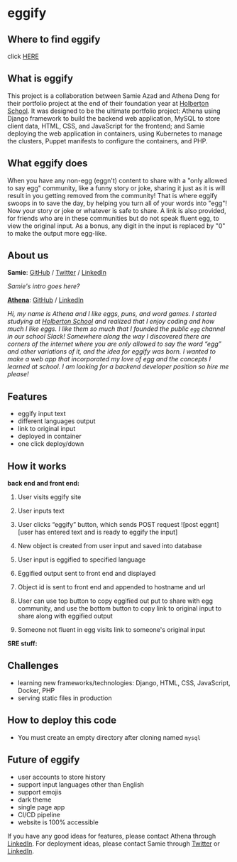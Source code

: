 # eggify
## Where to find eggify
click [HERE](http://eggventure.online/)

## What is eggify
This project is a collaboration between Samie Azad and Athena Deng for their portfolio project at the end of their foundation year at [Holberton School](https://www.holbertonschool.com/). It was designed to be the ultimate portfolio project: 
Athena using Django framework to build the backend web application, MySQL to store client data, HTML, CSS, and JavaScript for the frontend; 
and Samie deploying the web application in containers, using Kubernetes to manage the clusters, Puppet manifests to configure the containers, and PHP.

## What eggify does
When you have any non-egg (eggn't) content to share with a "only allowed to say egg" community, like a funny story or joke, sharing it just as it is will result in you getting removed from the community! That is where eggify swoops in to save the day, by helping you turn all of your words into "egg"! Now your story or joke or whatever is safe to share. A link is also provided, for friends who are in these communities but do not speak fluent egg, to view the original input. As a bonus, any digit in the input is replaced by "0" to make the output more egg-like.

## About us
**Samie**: [GitHub](https://github.com/sazad44) / [Twitter](https://twitter.com/AzadSamie) / [LinkedIn](https://www.linkedin.com/in/samieazad/)

_Samie's intro goes here?_

[**Athena**](https://ad-egg.github.io/): [GitHub](https://github.com/ad-egg) / [LinkedIn](https://www.linkedin.com/in/ad-egg/)

_Hi, my name is Athena and I like eggs, puns, and word games. I started studying at [Holberton School](https://www.holbertonschool.com/) and realized that I enjoy coding and how much I like eggs. I like them so much that I founded the public `egg` channel in our school Slack! Somewhere along the way I discovered there are corners of the internet where you are only allowed to say the word “egg” and other variations of it, and the idea for eggify was born. I wanted to make a web app that incorporated my love of egg and the concepts I learned at school. I am looking for a backend developer position so hire me please!_

## Features
- eggify input text 
- different languages output
- link to original input
- deployed in container 
- one click deploy/down

## How it works
**back end and front end:**

1. User visits eggify site
2. User inputs text
3. User clicks “eggify” button, which sends POST request
   ![post eggnt][user has entered text and is ready to eggify the input]
4. New object is created from user input and saved into database
5. User input is eggified to specified language
6. Eggified output sent to front end and displayed
7. Object id is sent to front end and appended to hostname and url
   
8. User can use top button to copy eggified out put to share with egg community, and use the bottom button to copy link to original input to share along with eggified output
9. Someone not fluent in egg visits link to someone's original input
   

**SRE stuff:**



## Challenges
- learning new frameworks/technologies: Django, HTML, CSS, JavaScript, Docker, PHP
- serving static files in production 

## How to deploy this code
* You must create an empty directory after cloning named `mysql`

## Future of eggify
- user accounts to store history
- support input languages other than English
- support emojis
- dark theme
- single page app
- CI/CD pipeline
- website is 100% accessible

If you have any good ideas for features, please contact Athena through [LinkedIn](https://www.linkedin.com/in/ad-egg/). For deployment ideas, please contact Samie through [Twitter](https://twitter.com/AzadSamie) or [LinkedIn](https://www.linkedin.com/in/samieazad/).

[post eggnt]: https://lh3.googleusercontent.com/RTS6w9_UysOJzgq8zlE9XsGCylYSEBvy3QXQhXdqebcERwie1vPUFwFX9XwdU3xmpdVDGzOyVO7T6MbNYu7-LkQ03kUaWx5HjtCSIHveLz3kgcQv5ZNlopAzE81zLO9kDkNNWmGUx1JBRUWGi00qoz2n88C2zOY7kBXuYDqM8vdk9xNqtj6DYxXJ8-HIyIeEox7E2DqKajnzjBYws8d5lcpF681fzeK2wvLe9C7LMBKlAwgvnAwp6rib7ze5H54FgKoeV5ZHaEXcfT-E9VfBJxfHx31XCa8bytX5ApYKAyTqEIRyC_QUy4O7qTEPPkITuM8yObiW0V-T3AoYdpdjNA1IB5RD20MSa2EGJ_88EhVGgT_1_jpXI_yk4tUEg2iz7-GwAhN8pXaiz4zm2D788Zt5jTJU6NDG9bWe3OCjfQ44JjWxd12eRtYHHOmdIVuQ5lGYRV_wX06i-cN50met7vHH5nvIvmxugdb5x8qiPrHH5gyEOB0gFL0xdPUbKXX3xZPl3b0DA-encWINktIdCGv5Td79hxBhE-p2vw6HDoMg8O5EpyBqY_eE6Ivblf30V_JVnS60qBxHrTfzThti7kP1HD1Tgye_ev01DE3_d9xXZQlHiQutEHiD64fSoWwArsLR5WxrixB6GDnM9klSndn9Rn9fYw=w1756-h890-no
